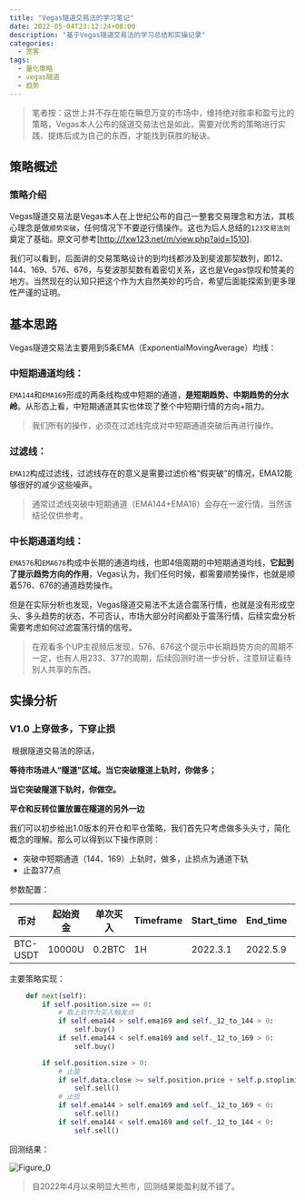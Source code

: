 ```yaml
---
title: "Vegas隧道交易法的学习笔记"
date: 2022-05-04T23:12:24+08:00
description: "基于Vegas隧道交易法的学习总结和实操记录"
categories:
  - 宽客
tags:
  - 量化策略
  - vegas隧道
  - 趋势
---
```


> 笔者按：这世上并不存在能在瞬息万变的市场中，维持绝对胜率和盈亏比的策略，Vegas本人公布的隧道交易法也是如此，需要对优秀的策略进行实践、提炼后成为自己的东西，才能找到获胜的秘诀。

## 策略概述

### 策略介绍

Vegas隧道交易法是Vegas本人在上世纪公布的自己一整套交易理念和方法，其核心理念是做`顺势突破`，任何情况下不要逆行情操作。这也为后人总结的`123交易法则`奠定了基础。原文可参考[<http://fxw123.net/m/view.php?aid=1510>].

我们可以看到，后面讲的交易策略设计的到均线都涉及到斐波那契数列，即12、144、169、576、676，与斐波那契数有着密切关系，这也是Vegas惊叹和赞美的地方。当然现在的认知只把这个作为大自然美妙的巧合，希望后面能探索到更多理性严谨的证明。

## 基本思路

Vegas隧道交易法主要用到5条EMA（ExponentialMovingAverage）均线：

### 中短期通道均线：

`EMA144`和`EMA169`形成的两条线构成中短期的通道，**是短期趋势、中期趋势的分水岭**。从形态上看，中短期通道其实也体现了整个中短期行情的方向+阻力。

> 我们所有的操作，必须在过滤线完成对中短期通道突破后再进行操作。

### 过滤线：

`EMA12`构成过滤线，过滤线存在的意义是需要过滤价格“假突破”的情况，EMA12能够很好的减少这些噪声。

> 通常过滤线突破中短期通道（EMA144+EMA16）会存在一波行情，当然该结论仅供参考。

### 中长期通道均线：

`EMA576`和`EMA676`构成中长期的通道均线，也即4倍周期的中短期通道均线，**它起到了提示趋势方向的作用**，Vegas认为，我们任何时候，都需要顺势操作，也就是顺着576、676的通道趋势操作。

但是在实际分析也发现，Vegas隧道交易法不太适合震荡行情，也就是没有形成空头、多头趋势的状态，不可否认，市场大部分时间都处于震荡行情，后续实盘分析需要考虑如何过滤震荡行情的信号。

> 在观看多个UP主视频后发现，576、676这个提示中长期趋势方向的周期不一定，也有人用233、377的周期，后续回测时进一步分析，注意辩证看待别人共享的东西。

## 实操分析

### V1.0 上穿做多，下穿止损

​	根据隧道交易法的原话，

**等待市场进人“隧道”区域。当它突破隧道上轨时，你做多；**

**当它突破隧道下轨时，你做空。**

**平仓和反转位置放置在隧道的另外一边**

我们可以初步给出1.0版本的开仓和平仓策略，我们首先只考虑做多头头寸，简化概念的理解。那么可以得到以下操作原则：

* 突破中短期通道（144、169）上轨时，做多，止损点为通道下轨
* 止盈377点

参数配置：

| 币对     | 起始资金 | 单次买入 | Timeframe | Start_time | End_time | 止盈 |
| -------- | -------- | -------- | --------- | ---------- | -------- | ---- |
| BTC-USDT | 10000U   | 0.2BTC   | 1H        | 2022.3.1   | 2022.5.9 | +377 |

主要策略实现：

```python
    def next(self):
        if self.position.size == 0:
            # 取上轨作为买入触发点
            if self.ema144 > self.ema169 and self._12_to_144 > 0:
                self.buy()
            if self.ema144 < self.ema169 and self._12_to_169 > 0:
                self.buy()

        if self.position.size > 0:
            # 止盈
            if self.data.close >= self.position.price + self.p.stoplimit:
                self.sell()
            # 止损
            if self.ema144 > self.ema169 and self._12_to_169 < 0:
                self.sell()
            if self.ema144 < self.ema169 and self._12_to_144 < 0:
                self.sell()
```

回测结果：

![Figure_0](/Users/zhongwenwang/Documents/YeLuoBlog/content/post/quant/strategies/vegas-tunnel/Figure_0.png)

> 自2022年4月以来明显大熊市，回测结果能盈利就不错了。

